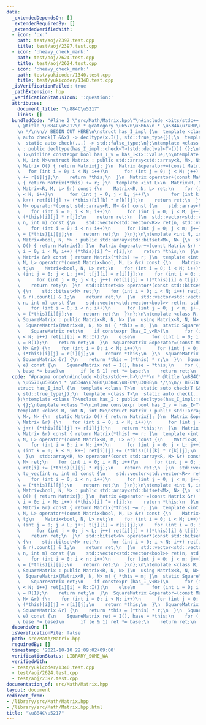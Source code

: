 ```yaml
---
data:
  _extendedDependsOn: []
  _extendedRequiredBy: []
  _extendedVerifiedWith:
  - icon: ':x:'
    path: test/aoj/2397.test.cpp
    title: test/aoj/2397.test.cpp
  - icon: ':heavy_check_mark:'
    path: test/aoj/2624.test.cpp
    title: test/aoj/2624.test.cpp
  - icon: ':heavy_check_mark:'
    path: test/yukicoder/1340.test.cpp
    title: test/yukicoder/1340.test.cpp
  _isVerificationFailed: true
  _pathExtension: hpp
  _verificationStatusIcon: ':question:'
  attributes:
    document_title: "\u884C\u5217"
    links: []
  bundledCode: "#line 2 \"src/Math/Matrix.hpp\"\n#include <bits/stdc++.h>\n/**\n *\
    \ @title \u884C\u5217\n * @category \u6570\u5B66\n * \u534A\u74B0\u304C\u8F09\u308B\
    \n */\n\n// BEGIN CUT HERE\n\nstruct has_I_impl {\n  template <class T>\n  static\
    \ auto check(T &&x) -> decltype(x.I(), std::true_type{});\n  template <class T>\n\
    \  static auto check(...) -> std::false_type;\n};\ntemplate <class T>\nclass has_I\
    \ : public decltype(has_I_impl::check<T>(std::declval<T>())) {};\ntemplate <class\
    \ T>\ninline constexpr bool has_I_v = has_I<T>::value;\n\ntemplate <class R, int\
    \ N, int M>\nstruct Matrix : public std::array<std::array<R, M>, N> {\n  static\
    \ Matrix O() { return Matrix{}; }\n  Matrix &operator+=(const Matrix &r) {\n \
    \   for (int i = 0; i < N; i++)\n      for (int j = 0; j < M; j++) (*this)[i][j]\
    \ += r[i][j];\n    return *this;\n  }\n  Matrix operator+(const Matrix &r) const\
    \ { return Matrix(*this) += r; }\n  template <int L>\n  Matrix<R, N, L> operator*(const\
    \ Matrix<R, M, L> &r) const {\n    Matrix<R, N, L> ret;\n    for (int i = 0; i\
    \ < N; i++)\n      for (int j = 0; j < L; j++)\n        for (int k = 0; k < M;\
    \ k++) ret[i][j] += (*this)[i][k] * r[k][j];\n    return ret;\n  }\n  std::array<R,\
    \ N> operator*(const std::array<R, M> &r) const {\n    std::array<R, N> ret;\n\
    \    for (int i = 0; i < N; i++)\n      for (int j = 0; j < M; j++) ret[i] +=\
    \ (*this)[i][j] * r[j];\n    return ret;\n  }\n  std::vector<std::vector<R>> to_vec(int\
    \ n, int m) const {\n    std::vector<std::vector<R>> ret(n, std::vector<R>(m));\n\
    \    for (int i = 0; i < n; i++)\n      for (int j = 0; j < m; j++) ret[i][j]\
    \ = (*this)[i][j];\n    return ret;\n  }\n};\n\ntemplate <int N, int M>\nstruct\
    \ Matrix<bool, N, M> : public std::array<std::bitset<M>, N> {\n  static Matrix\
    \ O() { return Matrix{}; }\n  Matrix &operator+=(const Matrix &r) {\n    for (int\
    \ i = 0; i < N; i++) (*this)[i] ^= r[i];\n    return *this;\n  }\n  Matrix operator+(const\
    \ Matrix &r) const { return Matrix(*this) += r; }\n  template <int L>\n  Matrix<bool,\
    \ N, L> operator*(const Matrix<bool, M, L> &r) const {\n    Matrix<bool, L, M>\
    \ t;\n    Matrix<bool, N, L> ret;\n    for (int i = 0; i < M; i++)\n      for\
    \ (int j = 0; j < L; j++) t[j][i] = r[i][j];\n    for (int i = 0; i < N; i++)\n\
    \      for (int j = 0; j < L; j++) ret[i][j] = ((*this)[i] & t[j]).count() & 1;\n\
    \    return ret;\n  }\n  std::bitset<N> operator*(const std::bitset<N> &r) const\
    \ {\n    std::bitset<N> ret;\n    for (int i = 0; i < N; i++) ret[i] = ((*this)[i]\
    \ & r).count() & 1;\n    return ret;\n  }\n  std::vector<std::vector<bool>> to_vec(int\
    \ n, int m) const {\n    std::vector<std::vector<bool>> ret(n, std::vector<bool>(m));\n\
    \    for (int i = 0; i < n; i++)\n      for (int j = 0; j < m; j++) ret[i][j]\
    \ = (*this)[i][j];\n    return ret;\n  }\n};\n\ntemplate <class R, int N>\nstruct\
    \ SquareMatrix : public Matrix<R, N, N> {\n  using Matrix<R, N, N>::Matrix;\n\
    \  SquareMatrix(Matrix<R, N, N> m) { *this = m; }\n  static SquareMatrix I() {\n\
    \    SquareMatrix ret;\n    if constexpr (has_I_v<R>)\n      for (int i = 0; i\
    \ < N; i++) ret[i][i] = R::I();\n    else\n      for (int i = 0; i < N; i++) ret[i][i]\
    \ = R(1);\n    return ret;\n  }\n  SquareMatrix &operator=(const Matrix<R, N,\
    \ N> &r) {\n    for (int i = 0; i < N; i++)\n      for (int j = 0; j < N; j++)\
    \ (*this)[i][j] = r[i][j];\n    return *this;\n  }\n  SquareMatrix &operator*=(const\
    \ SquareMatrix &r) {\n    return *this = (*this) * r;\n  }\n  SquareMatrix pow(std::uint64_t\
    \ e) const {\n    SquareMatrix ret = I(), base = *this;\n    for (; e; e >>= 1,\
    \ base *= base)\n      if (e & 1) ret *= base;\n    return ret;\n  }\n};\n"
  code: "#pragma once\n#include <bits/stdc++.h>\n/**\n * @title \u884C\u5217\n * @category\
    \ \u6570\u5B66\n * \u534A\u74B0\u304C\u8F09\u308B\n */\n\n// BEGIN CUT HERE\n\n\
    struct has_I_impl {\n  template <class T>\n  static auto check(T &&x) -> decltype(x.I(),\
    \ std::true_type{});\n  template <class T>\n  static auto check(...) -> std::false_type;\n\
    };\ntemplate <class T>\nclass has_I : public decltype(has_I_impl::check<T>(std::declval<T>()))\
    \ {};\ntemplate <class T>\ninline constexpr bool has_I_v = has_I<T>::value;\n\n\
    template <class R, int N, int M>\nstruct Matrix : public std::array<std::array<R,\
    \ M>, N> {\n  static Matrix O() { return Matrix{}; }\n  Matrix &operator+=(const\
    \ Matrix &r) {\n    for (int i = 0; i < N; i++)\n      for (int j = 0; j < M;\
    \ j++) (*this)[i][j] += r[i][j];\n    return *this;\n  }\n  Matrix operator+(const\
    \ Matrix &r) const { return Matrix(*this) += r; }\n  template <int L>\n  Matrix<R,\
    \ N, L> operator*(const Matrix<R, M, L> &r) const {\n    Matrix<R, N, L> ret;\n\
    \    for (int i = 0; i < N; i++)\n      for (int j = 0; j < L; j++)\n        for\
    \ (int k = 0; k < M; k++) ret[i][j] += (*this)[i][k] * r[k][j];\n    return ret;\n\
    \  }\n  std::array<R, N> operator*(const std::array<R, M> &r) const {\n    std::array<R,\
    \ N> ret;\n    for (int i = 0; i < N; i++)\n      for (int j = 0; j < M; j++)\
    \ ret[i] += (*this)[i][j] * r[j];\n    return ret;\n  }\n  std::vector<std::vector<R>>\
    \ to_vec(int n, int m) const {\n    std::vector<std::vector<R>> ret(n, std::vector<R>(m));\n\
    \    for (int i = 0; i < n; i++)\n      for (int j = 0; j < m; j++) ret[i][j]\
    \ = (*this)[i][j];\n    return ret;\n  }\n};\n\ntemplate <int N, int M>\nstruct\
    \ Matrix<bool, N, M> : public std::array<std::bitset<M>, N> {\n  static Matrix\
    \ O() { return Matrix{}; }\n  Matrix &operator+=(const Matrix &r) {\n    for (int\
    \ i = 0; i < N; i++) (*this)[i] ^= r[i];\n    return *this;\n  }\n  Matrix operator+(const\
    \ Matrix &r) const { return Matrix(*this) += r; }\n  template <int L>\n  Matrix<bool,\
    \ N, L> operator*(const Matrix<bool, M, L> &r) const {\n    Matrix<bool, L, M>\
    \ t;\n    Matrix<bool, N, L> ret;\n    for (int i = 0; i < M; i++)\n      for\
    \ (int j = 0; j < L; j++) t[j][i] = r[i][j];\n    for (int i = 0; i < N; i++)\n\
    \      for (int j = 0; j < L; j++) ret[i][j] = ((*this)[i] & t[j]).count() & 1;\n\
    \    return ret;\n  }\n  std::bitset<N> operator*(const std::bitset<N> &r) const\
    \ {\n    std::bitset<N> ret;\n    for (int i = 0; i < N; i++) ret[i] = ((*this)[i]\
    \ & r).count() & 1;\n    return ret;\n  }\n  std::vector<std::vector<bool>> to_vec(int\
    \ n, int m) const {\n    std::vector<std::vector<bool>> ret(n, std::vector<bool>(m));\n\
    \    for (int i = 0; i < n; i++)\n      for (int j = 0; j < m; j++) ret[i][j]\
    \ = (*this)[i][j];\n    return ret;\n  }\n};\n\ntemplate <class R, int N>\nstruct\
    \ SquareMatrix : public Matrix<R, N, N> {\n  using Matrix<R, N, N>::Matrix;\n\
    \  SquareMatrix(Matrix<R, N, N> m) { *this = m; }\n  static SquareMatrix I() {\n\
    \    SquareMatrix ret;\n    if constexpr (has_I_v<R>)\n      for (int i = 0; i\
    \ < N; i++) ret[i][i] = R::I();\n    else\n      for (int i = 0; i < N; i++) ret[i][i]\
    \ = R(1);\n    return ret;\n  }\n  SquareMatrix &operator=(const Matrix<R, N,\
    \ N> &r) {\n    for (int i = 0; i < N; i++)\n      for (int j = 0; j < N; j++)\
    \ (*this)[i][j] = r[i][j];\n    return *this;\n  }\n  SquareMatrix &operator*=(const\
    \ SquareMatrix &r) {\n    return *this = (*this) * r;\n  }\n  SquareMatrix pow(std::uint64_t\
    \ e) const {\n    SquareMatrix ret = I(), base = *this;\n    for (; e; e >>= 1,\
    \ base *= base)\n      if (e & 1) ret *= base;\n    return ret;\n  }\n};"
  dependsOn: []
  isVerificationFile: false
  path: src/Math/Matrix.hpp
  requiredBy: []
  timestamp: '2021-10-10 22:09:02+09:00'
  verificationStatus: LIBRARY_SOME_WA
  verifiedWith:
  - test/yukicoder/1340.test.cpp
  - test/aoj/2624.test.cpp
  - test/aoj/2397.test.cpp
documentation_of: src/Math/Matrix.hpp
layout: document
redirect_from:
- /library/src/Math/Matrix.hpp
- /library/src/Math/Matrix.hpp.html
title: "\u884C\u5217"
---
```

